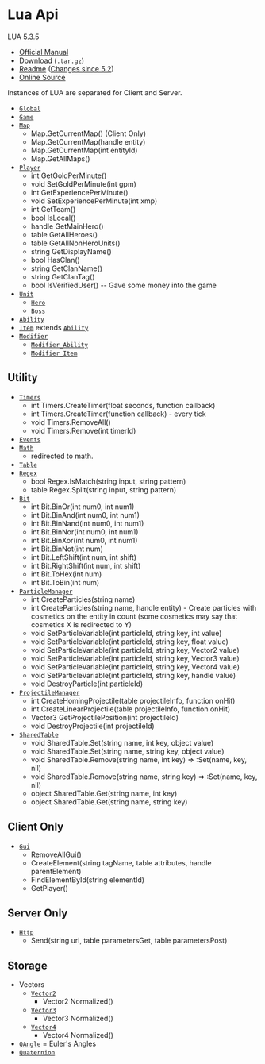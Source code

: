# Lua Api

LUA [5.3](https://www.lua.org/versions.html#5.3).5
- [Official Manual](https://www.lua.org/manual/5.3/)
- [Download](https://www.lua.org/ftp/lua-5.3.5.tar.gz) (`.tar.gz`)
- [Readme](https://www.lua.org/manual/5.3/readme.html) ([Changes since 5.2](https://www.lua.org/manual/5.3/readme.html#changes))
- [Online Source](https://www.lua.org/source/5.3/)

Instances of LUA are separated for Client and Server.

- [`Global`](Global/)
- [`Game`](Game/)
- [`Map`](Map/)
  - Map.GetCurrentMap() (Client Only)
  - Map.GetCurrentMap(handle entity)
  - Map.GetCurrentMap(int entityId)
  - Map.GetAllMaps()
- [`Player`](Player/)
  - int GetGoldPerMinute()
  - void SetGoldPerMinute(int gpm)
  - int GetExperiencePerMinute()
  - void SetExperiencePerMinute(int xmp)
  - int GetTeam()
  - bool IsLocal()
  - handle GetMainHero()
  - table GetAllHeroes()
  - table GetAllNonHeroUnits()
  - string GetDisplayName()
  - bool HasClan()
  - string GetClanName()
  - string GetClanTag() 
  - bool IsVerifiedUser() -- Gave some money into the game
- [`Unit`](Unit/)
  - [`Hero`](Hero/)
  - [`Boss`](Boss/)
- [`Ability`](Ability/)
- [`Item`](Item/) extends [`Ability`](Ability/) 
- [`Modifier`](Modifier/)
  - [`Modifier_Ability`](Modifier/Ability/)
  - [`Modifier_Item`](Modifier/Item/)

## Utility
- [`Timers`](Timers/)
  - int Timers.CreateTimer(float seconds, function callback)
  - int Timers.CreateTimer(function callback) - every tick
  - void Timers.RemoveAll()
  - void Timers.Remove(int timerId)
- [`Events`](Events/)
- [`Math`](Math/)
  - redirected to math.
- [`Table`](Table/)
- [`Regex`](Regex/)
  - bool Regex.IsMatch(string input, string pattern)
  - table Regex.Split(string input, string pattern)
- [`Bit`](Bit/)
  - int Bit.BinOr(int num0, int num1)
  - int Bit.BinAnd(int num0, int num1)
  - int Bit.BinNand(int num0, int num1)
  - int Bit.BinNor(int num0, int num1)
  - int Bit.BinXor(int num0, int num1)
  - int Bit.BinNot(int num)
  - int Bit.LeftShift(int num, int shift)
  - int Bit.RightShift(int num, int shift)
  - int Bit.ToHex(int num)
  - int Bit.ToBin(int num)
- [`ParticleManager`](ParticleManager/)
  - int CreateParticles(string name)
  - int CreateParticles(string name, handle entity) - Create particles with cosmetics on the entity in count (some cosmetics may say that cosmetics X is redirected to Y)
  - void SetParticleVariable(int particleId, string key, int value)
  - void SetParticleVariable(int particleId, string key, float value)
  - void SetParticleVariable(int particleId, string key, Vector2 value)
  - void SetParticleVariable(int particleId, string key, Vector3 value)
  - void SetParticleVariable(int particleId, string key, Vector4 value)
  - void SetParticleVariable(int particleId, string key, handle value)
  - void DestroyParticle(int particleId)
- [`ProjectileManager`](ProjectileManager/)
  - int CreateHomingProjectile(table projectileInfo, function onHit)
  - int CreateLinearProjectile(table projectileInfo, function onHit)
  - Vector3 GetProjectilePosition(int projectileId)
  - void DestroyProjectile(int projectileId)
- [`SharedTable`](SharedTable/)
  - void SharedTable.Set(string name, int key, object value)
  - void SharedTable.Set(string name, string key, object value)
  - void SharedTable.Remove(string name, int key) => :Set(name, key, nil)
  - void SharedTable.Remove(string name, string key) => :Set(name, key, nil)
  - object SharedTable.Get(string name, int key)
  - object SharedTable.Get(string name, string key)

## Client Only
- [`Gui`](Gui/)
  - RemoveAllGui()
  - CreateElement(string tagName, table attributes, handle parentElement)
  - FindElementById(string elementId)
  - GetPlayer()

## Server Only
- [`Http`](Http/)
  - Send(string url, table parametersGet, table parametersPost)

## Storage
- Vectors
  - [`Vector2`](Vector2/)
    - Vector2 Normalized()
  - [`Vector3`](Vector3/)
    - Vector3 Normalized()
  - [`Vector4`](Vector4/)
    - Vector4 Normalized()
- [`QAngle`](QAngle/) = Euler's Angles
- [`Quaternion`](Quaternion/)